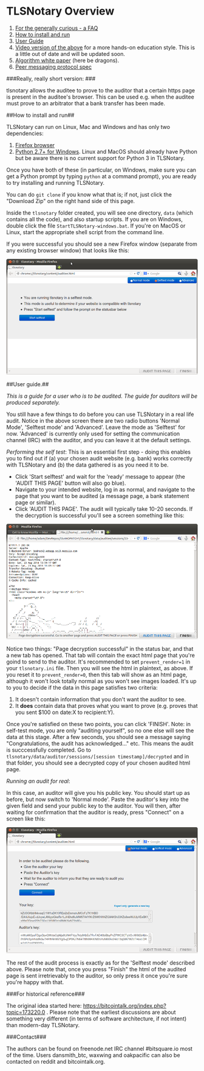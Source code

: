 TLSNotary Overview
==================

1. [For the generally curious - a FAQ](https://github.com/AdamISZ/tlsnotary/blob/no_patch/data/documentation/TLSNotaryFAQ.md)
2. [How to install and run](#how-to-install-and-run)
2. [User Guide](#user-guide)
3. [Video version of the above](https://www.youtube.com/playlist?list=PLnSCooZY6_w9j5tQ8jAeZtrl9l4NnL48G) for a more hands-on education style. This is a little out of date and will be updated soon.
5. [Algorithm white paper](https://github.com/AdamISZ/tlsnotary/blob/no_patch/data/documentation/TLSNotary.pdf)  (here be dragons).
5. [Peer messaging protocol spec](https://github.com/AdamISZ/tlsnotary/blob/no_patch/data/documentation/TLSNotary_messaging.md)


###Really, really short version: ###

tlsnotary allows the auditee to prove to the auditor that a certain https page is present in the auditee's browser.
This can be used e.g. when the auditee must prove to an arbitrator that a bank transfer has been made.

##How to install and run##

TLSNotary can run on Linux, Mac and Windows and has only two dependencies:

1. [Firefox browser](https://www.mozilla.org/en-US/firefox/new/)
2. [Python 2.7+ for Windows](https://www.python.org/ftp/python/2.7.8/python-2.7.8.msi). Linux and MacOS should already have Python but be aware there is no current support for Python 3 in TLSNotary.

Once you have both of these (in particular, on Windows, make sure you can get a Python prompt by typing `python` at a command prompt), you are ready to try installing and running TLSNotary.

You can do `git clone` if you know what that is; if not, just click the "Download Zip" on the right hand side of this page.

Inside the `tlsnotary` folder created, you will see one directory, `data` (which contains all the code), and also startup scripts. If you are on Windows, double click the file `StartTLSNotary-windows.bat`. If you're on MacOS or Linux, start the appropriate shell script from the command line.

If you were successful you should see a new Firefox window (separate from any existing browser window) that looks like this:

![](/data/documentation/startwindow.png)

##User guide.##

*This is a guide for a user who is to be audited. The guide for auditors will be produced separately.*

You still have a few things to do before you can use TLSNotary in a real life audit. Notice in the above screen there are two radio buttons 'Normal Mode', 'Selftest mode' and 'Advanced'. Leave the mode as 'Selftest' for now. 'Advanced' is currently only used for setting the communication channel (IRC) with the auditor, and you can leave it at the default settings.

*Performing the self test*:
This is an essential first step - doing this enables you to find out if (a) your chosen audit website (e.g. bank) works correctly with TLSNotary and (b) the data gathered is as you need it to be.

* Click 'Start selftest' and wait for the 'ready' message to appear (the 'AUDIT THIS PAGE' button will also go blue).
* Navigate to your intended website, log in as normal, and navigate to the page that you want to be audited (a message page, a bank statement page or similar).
* Click 'AUDIT THIS PAGE'. The audit will typically take 10-20 seconds. If the decryption is successful you'll see a screen something like this:

![](/data/documentation/decryptedOK.png)

Notice two things: "Page decryption successful" in the status bar, and that a new tab has opened. That tab will contain the exact html page that you're goind to send to the auditor. It's recommended to set `prevent_render=1` in your `tlsnotary.ini` file. Then you will see the html in plaintext, as above. If you reset it to `prevent_render=0`, then this tab will show as an html page, although it won't look totally normal as you won't see images loaded. It's up to you to decide if the data in this page satisfies two criteria:

1. It doesn't contain information that you don't want the auditor to see.
2. It **does** contain data that proves what you want to prove (e.g. proves that you sent $100 on date:X to recipient:Y).

Once you're satisfied on these two points, you can click 'FINISH'. Note: in self-test mode, you are only "auditing yourself", so no one else will see the data at this stage. After a few seconds, you should see a message saying "Congratulations, the audit has acknowledged..." etc. This means the audit is succcessfully completed. Go to `tlsnotary/data/auditor/sessions/[session timestamp]/decrypted` and in that folder, you should see a decrypted copy of your chosen audited html page.

*Running an audit for real*:

In this case, an auditor will give you his public key. You should start up as before, but now switch to 'Normal mode'. Paste the auditor's key into the given field and send your public key to the auditor. You will then, after waiting for confirmation that the auditor is ready, press "Connect" on a screen like this:

![](/data/documentation/startreal.png)

The rest of the audit process is exactly as for the 'Selftest mode' described above. Please note that, once you press "Finish" the html of the audited page is sent irretrievably to the auditor, so only press it once you're sure you're happy with that.


###For historical reference###

The original idea started here: https://bitcointalk.org/index.php?topic=173220.0 . Please note that the earliest discussions are about something very different (in terms of software architecture, if not intent) than modern-day TLSNotary.

###Contact###

The authors can be found on freenode.net IRC channel #bitsquare.io most of the time. Users dansmith_btc, waxwing and oakpacific can also be contacted on reddit and bitcointalk.org.

